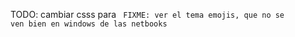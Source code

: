 
TODO: cambiar csss para <code>
FIXME: ver el tema emojis, que no se ven bien en windows de las netbooks
